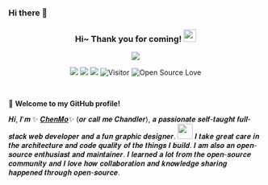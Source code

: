 ### Hi there 👋

<!--
**Chenmo1212/Chenmo1212** is a ✨ _special_ ✨ repository because its `README.md` (this file) appears on your GitHub profile.

Here are some ideas to get you started:

- 🔭 I’m currently working on ...
- 🌱 I’m currently learning ...
- 👯 I’m looking to collaborate on ...
- 🤔 I’m looking for help with ...
- 💬 Ask me about ...
- 📫 How to reach me: ...
- 😄 Pronouns: ...
- ⚡ Fun fact: ...
-->

<h3 align="center">
    Hi~ Thank you for coming!
    <img src="https://media.giphy.com/media/hvRJCLFzcasrR4ia7z/giphy.gif" width="25px">
</h3>

<!-- Typing SVG - https://github.com/DenverCoder1/readme-typing-svg -->
<!-- Typing SVG Fast Demo - https://readme-typing-svg.herokuapp.com/demo/ -->

<p align="center">
    <img src="https://readme-typing-svg.herokuapp.com?color=e65e2a&width=300&height=45&lines=Full+Stack+web+developer;Self-taught+Code+Designer;Always+learning+new+things">
</p>


<p align="center">
    <img src="https://img.shields.io/badge/gender-%F0%9F%A4%B5 gentleman-critical" />
    <img src="https://img.shields.io/static/v1?label=Email&message=Chenmo991212&color=7BB32E&logo=Gmail" />
    <a href="https://chenmo1212.cn" target="_blank"><img src="https://img.shields.io/badge/website-chenmo1212.cn-orange&logo=homebrew"></a>
    <!-- https://visitor-badge.glitch.me/ -->
    <!-- https://github.com/Nathan13888/VisitorBadgeReloaded#-migrating-from-visitor-badge -->
    <img src="https://vbr.wocr.tk/badge?page_id=chenmo1212.visitors&left_color=green&right_color=red" alt="Visitor" />
    <img src="https://badges.frapsoft.com/os/v1/open-source.svg?v=102" alt="Open Source Love" />
</p>

<br/>

🎉 **Welcome to my GitHub profile!**

<!-- Weird English generator - https://www.dute.org/weird-fonts -->
<!-- Hi, I'm ChenMo (or call me Chandler), a passionate self-taught full-stack web developer and a fun software engineer.-->
<!-- I take great care in the architecture and code quality of the things I build.  -->
<!-- I am also an open-source enthusiast and maintainer.  -->
<!-- I learned a lot from the open-source community and I love how collaboration and knowledge sharing happened through open-source. -->

𝑯𝒊, 𝑰'𝒎 ✨ [𝑪𝒉𝒆𝒏𝑴𝒐](https://chenmo1212.cn)✨ (𝒐𝒓 𝒄𝒂𝒍𝒍 𝒎𝒆 𝑪𝒉𝒂𝒏𝒅𝒍𝒆𝒓), 𝒂 𝒑𝒂𝒔𝒔𝒊𝒐𝒏𝒂𝒕𝒆 𝒔𝒆𝒍𝒇-𝒕𝒂𝒖𝒈𝒉𝒕 𝒇𝒖𝒍𝒍-𝒔𝒕𝒂𝒄𝒌 𝒘𝒆𝒃 𝒅𝒆𝒗𝒆𝒍𝒐𝒑𝒆𝒓 𝒂𝒏𝒅 𝒂 𝒇𝒖𝒏 𝒈𝒓𝒂𝒑𝒉𝒊𝒄 𝒅𝒆𝒔𝒊𝒈𝒏𝒆𝒓. <img src="https://media.giphy.com/media/WUlplcMpOCEmTGBtBW/giphy.gif" width="30">
𝑰 𝒕𝒂𝒌𝒆 𝒈𝒓𝒆𝒂𝒕 𝒄𝒂𝒓𝒆 𝒊𝒏 𝒕𝒉𝒆 𝒂𝒓𝒄𝒉𝒊𝒕𝒆𝒄𝒕𝒖𝒓𝒆 𝒂𝒏𝒅 𝒄𝒐𝒅𝒆 𝒒𝒖𝒂𝒍𝒊𝒕𝒚 𝒐𝒇 𝒕𝒉𝒆 𝒕𝒉𝒊𝒏𝒈𝒔 𝑰 𝒃𝒖𝒊𝒍𝒅.
𝑰 𝒂𝒎 𝒂𝒍𝒔𝒐 𝒂𝒏 𝒐𝒑𝒆𝒏-𝒔𝒐𝒖𝒓𝒄𝒆 𝒆𝒏𝒕𝒉𝒖𝒔𝒊𝒂𝒔𝒕 𝒂𝒏𝒅 𝒎𝒂𝒊𝒏𝒕𝒂𝒊𝒏𝒆𝒓. 
𝑰 𝒍𝒆𝒂𝒓𝒏𝒆𝒅 𝒂 𝒍𝒐𝒕 𝒇𝒓𝒐𝒎 𝒕𝒉𝒆 𝒐𝒑𝒆𝒏-𝒔𝒐𝒖𝒓𝒄𝒆 𝒄𝒐𝒎𝒎𝒖𝒏𝒊𝒕𝒚 𝒂𝒏𝒅 𝑰 𝒍𝒐𝒗𝒆 𝒉𝒐𝒘 𝒄𝒐𝒍𝒍𝒂𝒃𝒐𝒓𝒂𝒕𝒊𝒐𝒏 𝒂𝒏𝒅 𝒌𝒏𝒐𝒘𝒍𝒆𝒅𝒈𝒆 𝒔𝒉𝒂𝒓𝒊𝒏𝒈 𝒉𝒂𝒑𝒑𝒆𝒏𝒆𝒅 𝒕𝒉𝒓𝒐𝒖𝒈𝒉 𝒐𝒑𝒆𝒏-𝒔𝒐𝒖𝒓𝒄𝒆.
